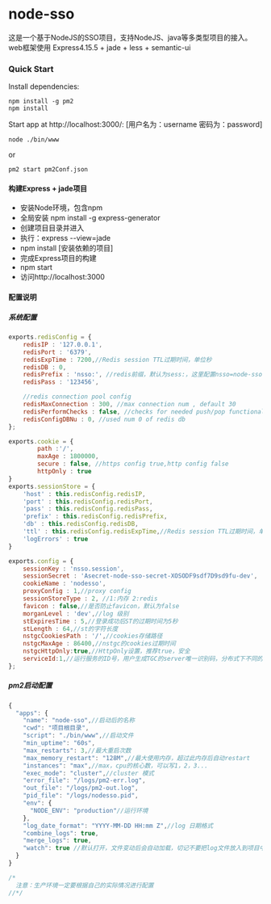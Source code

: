 # node-sso
这是一个基于NodeJS的SSO项目，支持NodeJS、java等多类型项目的接入。
web框架使用 Express4.15.5 + jade + less + semantic-ui

### Quick Start
Install dependencies:
~~~ shell
npm install -g pm2
npm install
~~~
Start app at http://localhost:3000/: [用户名为：username 密码为：password]
~~~ shell
node ./bin/www
~~~
or
~~~ shell
pm2 start pm2Conf.json
~~~

#### 构建Express + jade项目
* 安装Node环境，包含npm
* 全局安装 npm install -g express-generator
* 创建项目目录并进入
* 执行：express --view=jade
* npm install [安装依赖的项目]
* 完成Express项目的构建
* npm start
* 访问http://localhost:3000



#### 配置说明
##### 系统配置
~~~ javascript 1.8
exports.redisConfig = {
    redisIP : '127.0.0.1',
    redisPort : '6379',
    redisExpTime : 7200,//Redis session TTL过期时间，单位秒
    redisDB : 0,
    redisPrefix : 'nsso:', //redis前缀，默认为sess:，这里配置nsso=node-sso
    redisPass : '123456',

    //redis connection pool config
    redisMaxConnection : 300, //max connection num , default 30
    redisPerformChecks : false, //checks for needed push/pop functionality
    redisConfigDBNu : 0, //used num 0 of redis db
};

exports.cookie = {
        path :'/',
        maxAge : 1800000,
        secure : false, //https config true,http config false
        httpOnly : true
}
exports.sessionStore = {
    'host' : this.redisConfig.redisIP,
    'port' : this.redisConfig.redisPort,
    'pass' : this.redisConfig.redisPass,
    'prefix' : this.redisConfig.redisPrefix,
    'db' : this.redisConfig.redisDB,
    'ttl' : this.redisConfig.redisExpTime,//Redis session TTL过期时间，单位秒
    'logErrors' : true
}

exports.config = {
    sessionKey : 'nsso.session',
    sessionSecret : 'Asecret-node-sso-secret-XOSODF9sdf7D9sd9fu-dev',
    cookieName : 'nodesso',
    proxyConfig : 1,//proxy config
    sessionStoreType : 2, //1:内存 2:redis
    favicon : false,//是否防止favicon，默认为false
    morganLevel : 'dev',//log 级别
    stExpiresTime : 5,//登录成功后ST的过期时间为5秒
    stLength : 64,//st的字符长度
    nstgcCookiesPath : '/',//cookies存储路径
    nstgcMaxAge : 86400,//nstgc的cookies过期时间
    nstgcHttpOnly:true,//HttpOnly设置，推荐true，安全
    serviceId:1,//运行服务的ID号，用户生成TGC的server唯一识别码，分布式下不同的server配置不同的ID号
};
~~~

##### pm2启动配置
~~~ javascript 1.8
{
  "apps": {
    "name": "node-sso",//启动后的名称
    "cwd": "项目根目录",
    "script": "./bin/www",//启动文件
    "min_uptime": "60s",
    "max_restarts": 3,//最大重启次数
    "max_memory_restart": "128M",//最大使用内存，超过此内存后自动restart
    "instances": "max",//max，cpu的核心数，可以写1，2，3...
    "exec_mode": "cluster",//cluster 模式
    "error_file": "/logs/pm2-err.log",
    "out_file": "/logs/pm2-out.log",
    "pid_file": "/logs/nodesso.pid",
    "env": {
      "NODE_ENV": "production"//运行环境
    },
    "log_date_format": "YYYY-MM-DD HH:mm Z",//log 日期格式
    "combine_logs": true,
    "merge_logs": true,
    "watch": true //默认打开，文件变动后会自动加载，切记不要把log文件放入到项目中，否则会不断的自动重启。
  }
}

/*
  注意：生产环境一定要根据自己的实际情况进行配置  
//*/
~~~

